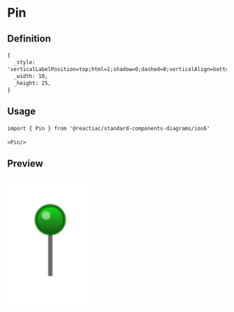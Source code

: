 # Pin

## Definition

```
{
  _style: 'verticalLabelPosition=top;html=1;shadow=0;dashed=0;verticalAlign=bottom;strokeWidth=1;shape=mxgraph.ios.iPin;fillColor2=#00dd00;fillColor3=#004400;strokeColor=#006600;',
  _width: 10,
  _height: 25,
}
```

## Usage

```
import { Pin } from '@reactiac/standard-components-diagrams/ios6'

<Pin/>
```

## Preview

<img src="./pin.png" width="200"/>
